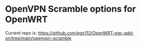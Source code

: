 # OpenVPN Scramble options for OpenWRT

Current repo is: https://github.com/egc112/OpenWRT-egc-add-on/tree/main/openvpn-scramble

